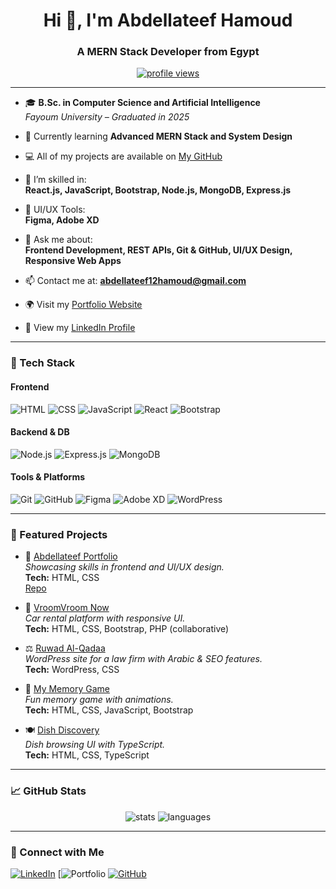 <h1 align="center">Hi 👋, I'm Abdellateef Hamoud</h1>
<h3 align="center">A MERN Stack Developer from Egypt</h3>

<p align="center">
  <a href="https://github.com/Abdellateef-Hamoud"><img src="https://komarev.com/ghpvc/?username=Abdellateef-Hamoud&label=Profile%20views&color=0e75b6&style=flat" alt="profile views" /></a>
</p>

---

- 🎓 **B.Sc. in Computer Science and Artificial Intelligence**  
  *Fayoum University –  Graduated in 2025*

- 🌱 Currently learning **Advanced MERN Stack and System Design**

- 💻 All of my projects are available on [My GitHub](https://github.com/Abdellateef-Hamoud)

- 🧠 I’m skilled in:  
  **React.js, JavaScript, Bootstrap, Node.js, MongoDB, Express.js**

- 🎨 UI/UX Tools:  
  **Figma, Adobe XD**

- 💬 Ask me about:  
  **Frontend Development, REST APIs, Git & GitHub, UI/UX Design, Responsive Web Apps**

- 📫 Contact me at: **abdellateef12hamoud@gmail.com**

- 🌍 Visit my [Portfolio Website](https://abdellateef-portofolio.vercel.app/)

- 🧾 View my [LinkedIn Profile](https://www.linkedin.com/in/abdellateef-hammoud-56451a2bb/)

---

### 🧰 Tech Stack

#### Frontend  
![HTML](https://img.shields.io/badge/HTML-E34F26?style=for-the-badge&logo=html5&logoColor=white)
![CSS](https://img.shields.io/badge/CSS-1572B6?style=for-the-badge&logo=css3&logoColor=white)
![JavaScript](https://img.shields.io/badge/JavaScript-F7DF1E?style=for-the-badge&logo=javascript&logoColor=black)
![React](https://img.shields.io/badge/React-61DAFB?style=for-the-badge&logo=react&logoColor=black)
![Bootstrap](https://img.shields.io/badge/Bootstrap-7952B3?style=for-the-badge&logo=bootstrap&logoColor=white)

#### Backend & DB  
![Node.js](https://img.shields.io/badge/Node.js-339933?style=for-the-badge&logo=nodedotjs&logoColor=white)
![Express.js](https://img.shields.io/badge/Express.js-000000?style=for-the-badge&logo=express&logoColor=white)
![MongoDB](https://img.shields.io/badge/MongoDB-47A248?style=for-the-badge&logo=mongodb&logoColor=white)

#### Tools & Platforms  
![Git](https://img.shields.io/badge/Git-F05032?style=for-the-badge&logo=git&logoColor=white)
![GitHub](https://img.shields.io/badge/GitHub-181717?style=for-the-badge&logo=github&logoColor=white)
![Figma](https://img.shields.io/badge/Figma-F24E1E?style=for-the-badge&logo=figma&logoColor=white)
![Adobe XD](https://img.shields.io/badge/AdobeXD-FF61F6?style=for-the-badge&logo=adobe-xd&logoColor=white)
![WordPress](https://img.shields.io/badge/WordPress-21759B?style=for-the-badge&logo=wordpress&logoColor=white)

---

### 💼 Featured Projects

- 🎯 [Abdellateef Portfolio](https://abdellateef-hamoud.github.io/Abdellateef-Portofolio/)  
  *Showcasing skills in frontend and UI/UX design.*  
  **Tech:** HTML, CSS  
  [Repo](https://github.com/Abdellateef-Hamoud/Abdellateef-Portofolio)

- 🚗 [VroomVroom Now](https://github.com/Abdellateef-Hamoud/vroomvroomnow)  
  *Car rental platform with responsive UI.*  
  **Tech:** HTML, CSS, Bootstrap, PHP (collaborative)

- ⚖️ [Ruwad Al-Qadaa](https://ruwad-alqadaa.com/ar/)  
  *WordPress site for a law firm with Arabic & SEO features.*  
  **Tech:** WordPress, CSS

- 🧠 [My Memory Game](https://github.com/Abdellateef-Hamoud/My-Memory-Game)  
  *Fun memory game with animations.*  
  **Tech:** HTML, CSS, JavaScript, Bootstrap

- 🍽️ [Dish Discovery](https://github.com/Abdellateef-Hamoud/Dish-Discovery)  
  *Dish browsing UI with TypeScript.*  
  **Tech:** HTML, CSS, TypeScript

---

### 📈 GitHub Stats

<p align="center">
  <img src="https://github-readme-stats.vercel.app/api?username=Abdellateef-Hamoud&show_icons=true&theme=radical" alt="stats" />
  <img src="https://github-readme-stats.vercel.app/api/top-langs/?username=Abdellateef-Hamoud&layout=compact&theme=radical" alt="languages" />
</p>

---

### 🔗 Connect with Me

[![LinkedIn](https://img.shields.io/badge/LinkedIn-blue?style=for-the-badge&logo=linkedin&logoColor=white)](https://www.linkedin.com/in/abdellateef-hammoud-56451a2bb/)
[![Portfolio](https://abdellateef-portofolio.vercel.app/)
[![GitHub](https://img.shields.io/badge/GitHub-333?style=for-the-badge&logo=github&logoColor=white)](https://github.com/Abdellateef-Hamoud)
